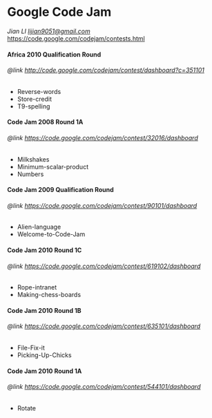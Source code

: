# Google Code Jam
*Jian LI <lijian9051@gmail.com>*
https://code.google.com/codejam/contests.html

#### Africa 2010 Qualification Round
###### *@link http://code.google.com/codejam/contest/dashboard?c=351101*
- Reverse-words
- Store-credit
- T9-spelling

#### Code Jam 2008 Round 1A
###### *@link https://code.google.com/codejam/contest/32016/dashboard*
- Milkshakes
- Minimum-scalar-product
- Numbers

#### Code Jam 2009 Qualification Round
###### *@link https://code.google.com/codejam/contest/90101/dashboard*
- Alien-language
- Welcome-to-Code-Jam

#### Code Jam 2010 Round 1C
###### *@link https://code.google.com/codejam/contest/619102/dashboard*
- Rope-intranet
- Making-chess-boards

#### Code Jam 2010 Round 1B 
###### *@link https://code.google.com/codejam/contest/635101/dashboard*
- File-Fix-it
- Picking-Up-Chicks

#### Code Jam 2010 Round 1A
###### *@link https://code.google.com/codejam/contest/544101/dashboard*
- Rotate
